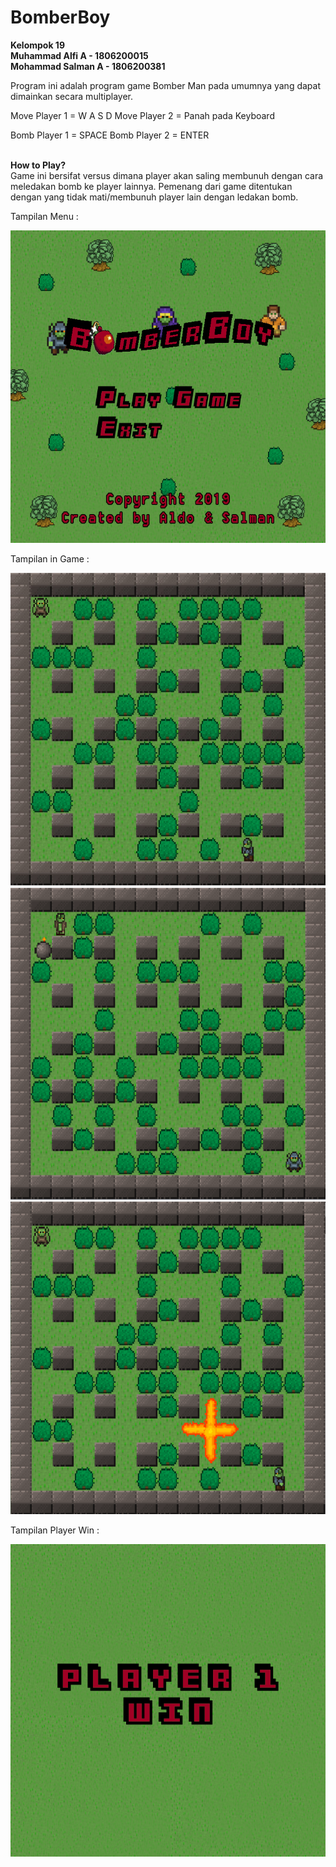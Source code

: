 # BomberBoy
**Kelompok 19**<br/>
**Muhammad Alfi A  - 1806200015**<br/>
**Mohammad Salman A - 1806200381**<br/>

Program ini adalah program game Bomber Man pada umumnya yang dapat dimainkan secara multiplayer.

Move Player 1 = W A S D
Move Player 2 = Panah pada Keyboard

Bomb Player 1 = SPACE
Bomb Player 2 = ENTER

<br/>**How to Play?** <br/>
Game ini bersifat versus dimana player akan saling membunuh dengan cara meledakan bomb ke player lainnya. Pemenang dari game ditentukan dengan yang tidak mati/membunuh player lain dengan ledakan bomb.

Tampilan Menu :

<img src="assets/game_menu.png" alt="Game Menu" width="600" height="500">


Tampilan in Game :

<img src="screenshots/pic3.jpg" alt="Player Win" width="600" height="500">

<img src="screenshots/pic1.png" alt="Player Win" width="600" height="500">

<img src="screenshots/pic2.png" alt="Player Win" width="600" height="500">

Tampilan Player Win :

<img src="assets/p1win.png" alt="Player Win" width="600" height="500">



